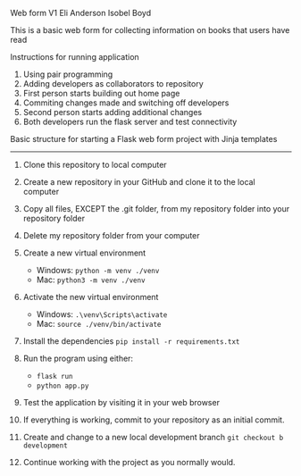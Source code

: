 
Web form V1
Eli Anderson
Isobel Boyd

This is a basic web form for collecting information on books that users have read

Instructions for running application

1. Using pair programming
2. Adding developers as collaborators to repository
3. First person starts building out home page
4. Commiting changes made and switching off developers
5. Second person starts adding additional changes
6. Both developers run the flask server and test connectivity



Basic structure for starting a Flask web form project with Jinja templates


---

1. Clone this repository to local computer

2. Create a new repository in your GitHub and clone it to the local computer

3. Copy all files, EXCEPT the .git folder, from my repository folder into your repository folder

4. Delete my repository folder from your computer

5. Create a new virtual environment

   - Windows: `python -m venv ./venv`
   - Mac: `python3 -m venv ./venv`

6. Activate the new virtual environment

   - Windows: `.\venv\Scripts\activate`
   - Mac: `source ./venv/bin/activate`

7. Install the dependencies `pip install -r requirements.txt`

8. Run the program using either:

   - `flask run`
   - `python app.py`

9. Test the application by visiting it in your web browser

10. If everything is working, commit to your repository as an initial commit.

11. Create and change to a new local development branch `git checkout b development`

12. Continue working with the project as you normally would.
